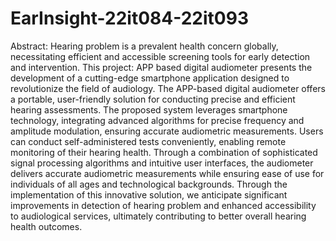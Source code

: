 # EarInsight-22it084-22it093


Abstract: Hearing problem is a prevalent health concern globally, necessitating efficient and accessible screening tools for early detection and intervention. This project: APP based digital audiometer presents the development of a cutting-edge smartphone application designed to revolutionize the field of audiology. The APP-based digital audiometer offers a portable, user-friendly solution for conducting precise and efficient hearing assessments. The proposed system leverages smartphone technology, integrating advanced algorithms for precise frequency and amplitude modulation, ensuring accurate audiometric measurements. Users can conduct self-administered tests conveniently, enabling remote monitoring of their hearing health. Through a combination of sophisticated signal processing algorithms and intuitive user interfaces, the audiometer delivers accurate audiometric measurements while ensuring ease of use for individuals of all ages and technological backgrounds. Through the implementation of this innovative solution, we anticipate significant improvements in detection of hearing problem and enhanced accessibility to audiological services, ultimately contributing to better overall hearing health outcomes.
